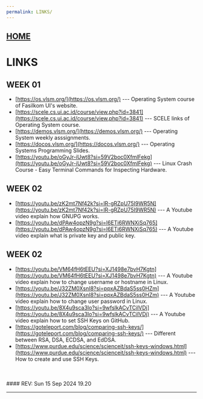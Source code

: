 ```yaml
---
permalink: LINKS/
---
```


## [HOME](../)

# LINKS

## WEEK 01
* [https://os.vlsm.org/](https://os.vlsm.org/) ---
  Operating System course of Fasilkom UI's website.
* [https://scele.cs.ui.ac.id/course/view.php?id=3841](https://scele.cs.ui.ac.id/course/view.php?id=3841) ---
  SCELE links of Operating System course.
* [https://demos.vlsm.org/](https://demos.vlsm.org/) ---
  Operating System weekly asssignments.
* [https://docos.vlsm.org/](https://docos.vlsm.org/) ---
  Operating Systems Programming Slides.
* [https://youtu.be/oGyJr-iUwt8?si=59V2boc0XfmlFekg](https://youtu.be/oGyJr-iUwt8?si=59V2boc0XfmlFekg) ---
  Linux Crash Course - Easy Terminal Commands for Inspecting Hardware.

## WEEK 02
* [https://youtu.be/zK2mt7Nf42k?si=lR-gRZpU75I9WR5N](https://youtu.be/zK2mt7Nf42k?si=lR-gRZpU75I9WR5N) ---
  A Youtube video explain how GNUPG works.
* [https://youtu.be/dPAw4opzN9g?si=l6ETi6RWNXiSq765](https://youtu.be/dPAw4opzN9g?si=l6ETi6RWNXiSq765) ---
  A Youtube video explain what is private key and public key.

## WEEK 02
* [https://youtu.be/VM64fH6tEEU?si=XJ1498e7bvH7Kgtn](https://youtu.be/VM64fH6tEEU?si=XJ1498e7bvH7Kgtn) ---
  A Youtube video explain how to change username or hostname in Linux.
* [https://youtu.be/J32ZM0XsnI8?si=ppxAZBdaS5ss0HZm](https://youtu.be/J32ZM0XsnI8?si=ppxAZBdaS5ss0HZm) ---
  A Youtube video explain how to change user password in Linux.
* [https://youtu.be/8X4u9sca3Io?si=9wfslkACvTCilVDj](https://youtu.be/8X4u9sca3Io?si=9wfslkACvTCilVDj) ---
  A Youtube video explain how to set SSH Keys on GitHub.
* [https://goteleport.com/blog/comparing-ssh-keys/](https://goteleport.com/blog/comparing-ssh-keys/) ---
  Different between RSA, DSA, ECDSA, and EdDSA.
* [https://www.purdue.edu/science/scienceit/ssh-keys-windows.html](https://www.purdue.edu/science/scienceit/ssh-keys-windows.html) ---
  How to create and use SSH Keys.
  
<br>
<br>
#### REV: Sun 15 Sep 2024 19.20
<hr>
